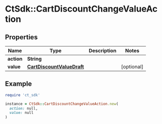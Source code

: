 # CtSdk::CartDiscountChangeValueAction

## Properties

| Name | Type | Description | Notes |
| ---- | ---- | ----------- | ----- |
| **action** | **String** |  |  |
| **value** | [**CartDiscountValueDraft**](CartDiscountValueDraft.md) |  | [optional] |

## Example

```ruby
require 'ct_sdk'

instance = CtSdk::CartDiscountChangeValueAction.new(
  action: null,
  value: null
)
```

